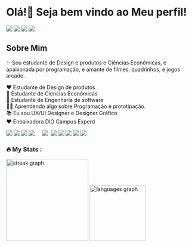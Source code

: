 <h1 align="left">Olá!👋 Seja bem vindo ao Meu perfil! </h1>


<div align="left">
  
  <img src="https://img.shields.io/badge/Discord-5865F2.svg?style=for-the-badge&logo=Discord&logoColor=white"  />
  <img src="https://img.shields.io/badge/Gmail-EA4335.svg?style=for-the-badge&logo=Gmail&logoColor=white"  />
  <img src="https://img.shields.io/badge/LinkedIn-0A66C2.svg?style=for-the-badge&logo=LinkedIn&logoColor=white"  />
  <img src="https://img.shields.io/badge/Behance-1769FF.svg?style=for-the-badge&logo=Behance&logoColor=white"/>
</div>


<h2 align="left">Sobre Mim</h2>


<p align="left">✨ Sou estudante de Design e produtos e Ciências Econômicas, e apaixonada por programação, e amante de filmes, quadrinhos, e jogos arcade.

❤ Estudante de Design de produtos<br>
💙 Estudante de Ciencias Econômicas<br>
💙 Estudante de Engenharia de software<br>
👩‍💻 Aprendendo algo sobre Programação e prototipação.<br>
📚 Eu sou UX/UI Designer e Designer  Gráfico<br>
❤ Enbaixadora DIO  Campus Experd<br>




</div>
  

<div align="left">
  <img src="https://img.shields.io/badge/Python-3776AB.svg?style=for-the-badge&logo=Python&logoColor=white"/>
  <img src="https://img.shields.io/badge/JavaScript-F7DF1E.svg?style=for-the-badge&logo=JavaScript&logoColor=black"  />
  <img src="https://img.shields.io/badge/React-61DAFB.svg?style=for-the-badge&logo=React&logoColor=black"  />
  <img src="https://img.shields.io/badge/HTML5-E34F26.svg?style=for-the-badge&logo=HTML5&logoColor=white"  />
  <img width="12" />
  <img src="https://img.shields.io/badge/CSS3-1572B6.svg?style=for-the-badge&logo=CSS3&logoColor=white"  />
 <img scr="[![forthebadge made-with-python](http://ForTheBadge.com/images/badges/made-with-python.svg)](https://www.python.org/)"/>
 <img src= "https://img.shields.io/badge/Amazon%20AWS-232F3E.svg?style=for-the-badge&logo=Amazon-AWS&logoColor=white"/>

 <img src= "https://img.shields.io/badge/Adobe%20Illustrator-FF9A00.svg?style=for-the-badge&logo=Adobe-Illustrator&logoColor=white"/>
 <img src= "https://img.shields.io/badge/Adobe%20XD-FF61F6.svg?style=for-the-badge&logo=Adobe-XD&logoColor=white"/>
 <img src= "https://img.shields.io/badge/Adobe%20Photoshop-31A8FF.svg?style=for-the-badge&logo=Adobe-Photoshop&logoColor=white"/>
 <img src= "https://img.shields.io/badge/Adobe%20InDesign-FF3366.svg?style=for-the-badge&logo=Adobe-InDesign&logoColor=white"/>
<img scr="https://img.shields.io/badge/Figma-F24E1E.svg?style=for-the-badge&logo=Figma&logoColor=white"/>
 
</div>
 <h3 align="left">🔥   My Stats :</h3>
  <img src="https://streak-stats.demolab.com?user=JakelineWeschenfelder&locale=en&mode=daily&theme=dark&hide_border=false&border_radius=5&order=3" height="220" alt="streak graph"  />

<img src="https://github-readme-stats.vercel.app/api/top-langs?username=jakelineWeschenfelder&locale=en&hide_title=false&layout=compact&card_width=320&langs_count=5&theme=dracula&hide_border=false" height="150" alt="languages graph"  />
</div>

